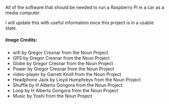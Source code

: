 All of the software that should be needed to run a Raspberry Pi in a car as a media computer.

I will update this with useful information once this project is in a usable state.

##### Image Credits:
 * wifi by Gregor Cresnar from the Noun Project
 * GPS by Gregor Cresnar from the Noun Project
 * Globe by Gregor Cresnar from the Noun Project
 * Power by Gregor Cresnar from the Noun Project
 * video-player by Garrett Knoll from the Noun Project
 * Headphone Jack by Lloyd Humphreys from the Noun Project
 * Shuffle by H Alberto Gongora from the Noun Project
 * Loop by H Alberto Gongora from the Noun Project
 * Music by Yoshi from the Noun Project
